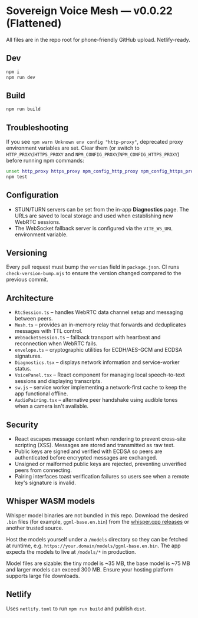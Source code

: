# Sovereign Voice Mesh — v0.0.22 (Flattened)

All files are in the repo root for phone-friendly GitHub upload. Netlify-ready.

## Dev

```bash
npm i
npm run dev
```

## Build

```bash
npm run build
```

## Troubleshooting

If you see `npm warn Unknown env config "http-proxy"`, deprecated proxy
environment variables are set. Clear them (or switch to `HTTP_PROXY`/`HTTPS_PROXY`
and `NPM_CONFIG_PROXY`/`NPM_CONFIG_HTTPS_PROXY`) before running npm commands:

```bash
unset http_proxy https_proxy npm_config_http_proxy npm_config_https_proxy
npm test
```

## Configuration

- STUN/TURN servers can be set from the in-app **Diagnostics** page. The URLs
  are saved to local storage and used when establishing new WebRTC sessions.
- The WebSocket fallback server is configured via the `VITE_WS_URL`
  environment variable.

## Versioning

Every pull request must bump the `version` field in `package.json`. CI runs
`check-version-bump.mjs` to ensure the version changed compared to the previous
commit.

## Architecture

- `RtcSession.ts` – handles WebRTC data channel setup and messaging between peers.
- `Mesh.ts` – provides an in-memory relay that forwards and deduplicates messages with TTL control.
- `WebSocketSession.ts` – fallback transport with heartbeat and reconnection when WebRTC fails.
- `envelope.ts` – cryptographic utilities for ECDH/AES-GCM and ECDSA signatures.
- `Diagnostics.tsx` – displays network information and service-worker status.
- `VoicePanel.tsx` – React component for managing local speech-to-text sessions and displaying transcripts.
- `sw.js` – service worker implementing a network-first cache to keep the app functional offline.
- `AudioPairing.tsx` – alternative peer handshake using audible tones when a camera isn't available.

## Security

- React escapes message content when rendering to prevent cross-site scripting (XSS). Messages are stored and transmitted as raw text.
- Public keys are signed and verified with ECDSA so peers are authenticated before encrypted messages are exchanged.
- Unsigned or malformed public keys are rejected, preventing unverified peers from connecting.
- Pairing interfaces toast verification failures so users see when a remote key's signature is invalid.

## Whisper WASM models

Whisper model binaries are not bundled in this repo. Download the desired `.bin` files (for example, `ggml-base.en.bin`) from the [whisper.cpp releases](https://huggingface.co/ggerganov/whisper.cpp/tree/main) or another trusted source.

Host the models yourself under a `/models` directory so they can be fetched at runtime, e.g. `https://your.domain/models/ggml-base.en.bin`. The app expects the models to live at `/models/*` in production.

Model files are sizable: the tiny model is ~35 MB, the base model is ~75 MB and larger models can exceed 300 MB. Ensure your hosting platform supports large file downloads.

## Netlify

Uses `netlify.toml` to run `npm run build` and publish `dist`.
